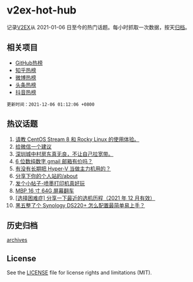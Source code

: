 # v2ex-hot-hub

 记录[V2EX](https://www.v2ex.com/)从 2021-01-06 日至今的热门话题。每小时抓取一次数据，按天[归档](archives)。
 
 ## 相关项目

- [GitHub热榜](https://github.com/snaildev/github-hot-hub)
- [知乎热榜](https://github.com/snaildev/zhihu-hot-hub)
- [微博热榜](https://github.com/snaildev/weibo-hot-hub)
- [头条热榜](https://github.com/snaildev/toutiao-hot-hub)
- [抖音热榜](https://github.com/snaildev/douyin-hot-hub)


 `更新时间：2021-12-06 01:12:06 +0800`

## 热议话题

1. [请教 CentOS Stream 8 和 Rocky Linux 的使用体验。](https://www.v2ex.com/t/820132)
1. [给微信一个建议](https://www.v2ex.com/t/820114)
1. [深圳城中村房东真无良，不让自己拉宽带。](https://www.v2ex.com/t/820158)
1. [6 位数纯数字 gmail 邮箱有价吗？](https://www.v2ex.com/t/820134)
1. [有没有长期把 Hyper-V 当做主力机用的？](https://www.v2ex.com/t/820178)
1. [分享下你的个人站的/about](https://www.v2ex.com/t/820154)
1. [发个小帖子-喷墨打印机真好玩](https://www.v2ex.com/t/820185)
1. [MBP 16 寸 64G 屏幕翻车](https://www.v2ex.com/t/820105)
1. [[选择困难症] 分享一下最近的选机历程（2021 年 12 月有效）](https://www.v2ex.com/t/820202)
1. [黑五整了个 Synology DS220+ 怎么配置最简单易上手？](https://www.v2ex.com/t/820101)

## 历史归档

[archives](archives)

## License

See the [LICENSE](LICENSE) file for license rights and limitations (MIT).
